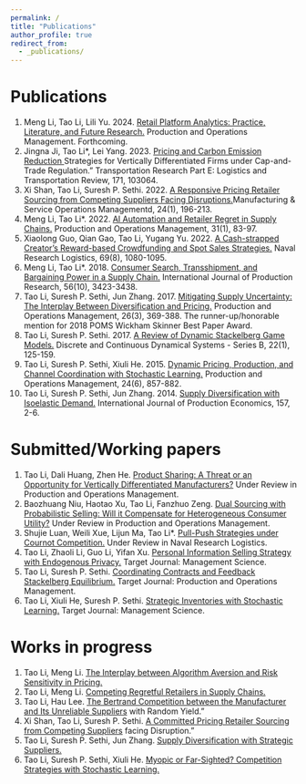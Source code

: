 ```yaml
---
permalink: /
title: "Publications"
author_profile: true
redirect_from: 
  - _publications/
---
```


Publications
======
1. Meng Li, Tao Li, Lili Yu. 2024. <a href="http://example.com">Retail Platform Analytics: Practice, Literature, and Future Research.</a> Production and Operations Management. Forthcoming.
2. Jingna Ji, Tao Li*, Lei Yang. 2023. <a href="http://example.com">Pricing and Carbon Emission Reduction </a> Strategies for Vertically
Differentiated Firms under Cap-and-Trade Regulation.” Transportation Research Part E: Logistics
and Transportation Review, 171, 103064.
3. Xi Shan, Tao Li, Suresh P. Sethi. 2022. <a href="http://example.com">A Responsive Pricing Retailer Sourcing from Competing
Suppliers Facing Disruptions.</a>Manufacturing & Service Operations Managementd, 24(1), 196-213.
4. Meng Li, Tao Li*. 2022. <a href="http://example.com">AI Automation and Retailer Regret in Supply Chains.</a> Production and
Operations Management, 31(1), 83-97.
5. Xiaolong Guo, Qian Gao, Tao Li, Yugang Yu. 2022. <a href="http://example.com">A Cash-strapped Creator’s Reward-based Crowdfunding and Spot Sales Strategies.</a> Naval Research Logistics, 69(8), 1080-1095.
6. Meng Li, Tao Li*. 2018. <a href="http://example.com">Consumer Search, Transshipment, and Bargaining Power in a Supply Chain.</a>
International Journal of Production Research, 56(10), 3423-3438.
7. Tao Li, Suresh P. Sethi, Jun Zhang. 2017. <a href="http://example.com">Mitigating Supply Uncertainty: The Interplay Between
Diversification and Pricing.</a> Production and Operations Management, 26(3), 369-388.
The runner-up/honorable mention for 2018 POMS Wickham Skinner Best Paper Award.
8. Tao Li, Suresh P. Sethi. 2017. <a href="http://example.com">A Review of Dynamic Stackelberg Game Models.</a> Discrete and
Continuous Dynamical Systems - Series B, 22(1), 125-159.
9. Tao Li, Suresh P. Sethi, Xiuli He. 2015. <a href="http://example.com">Dynamic Pricing, Production, and Channel Coordination with
Stochastic Learning.</a> Production and Operations Management, 24(6), 857-882.
10. Tao Li, Suresh P. Sethi, Jun Zhang. 2014. <a href="http://example.com">Supply Diversification with Isoelastic Demand.</a> International Journal of Production Economics, 157, 2-6.

Submitted/Working papers
======
1. Tao Li, Dali Huang, Zhen He. <a href="http://example.com">Product Sharing: A Threat or an Opportunity for Vertically Differentiated
Manufacturers?</a> Under Review in Production and Operations Management.
2. Baozhuang Niu, Haotao Xu, Tao Li, Fanzhuo Zeng. <a href="http://example.com">Dual Sourcing with Probabilistic Selling: Will it
Compensate for Heterogeneous Consumer Utility?</a> Under Review in Production and Operations Management.
3. Shujie Luan, Weili Xue, Lijun Ma, Tao Li*. <a href="http://example.com">Pull-Push Strategies under Cournot Competition.</a> Under
Review in Naval Research Logistics.
4. Tao Li, Zhaoli Li, Guo Li, Yifan Xu. <a href="http://example.com">Personal Information Selling Strategy with Endogenous Privacy.</a>
Target Journal: Management Science.
5. Tao Li, Suresh P. Sethi. <a href="http://example.com">Coordinating Contracts and Feedback Stackelberg Equilibrium.</a> Target Journal:
Production and Operations Management.
6. Tao Li, Xiuli He, Suresh P. Sethi. <a href="http://example.com">Strategic Inventories with Stochastic Learning.</a> Target Journal:
Management Science.

Works in progress
======
1.  Tao Li, Meng Li. <a href="http://example.com">The Interplay between Algorithm Aversion and Risk Sensitivity in Pricing.</a>
2. Tao Li, Meng Li. <a href="http://example.com">Competing Regretful Retailers in Supply Chains.</a>
3. Tao Li, Hau Lee. <a href="http://example.com">The Bertrand Competition between the Manufacturer and Its Unreliable Suppliers</a>
with Random Yield.”
4. Xi Shan, Tao Li, Suresh P. Sethi. <a href="http://example.com">A Committed Pricing Retailer Sourcing from Competing Suppliers</a>
facing Disruption.”
5. Tao Li, Suresh P. Sethi, Jun Zhang. <a href="http://example.com">Supply Diversification with Strategic Suppliers.</a>
6. Tao Li, Suresh P. Sethi, Xiuli He. <a href="http://example.com">Myopic or Far-Sighted? Competition Strategies with Stochastic
Learning.</a>
